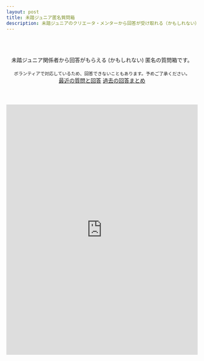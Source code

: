 ```yaml
---
layout: post
title: 未踏ジュニア匿名質問箱
description: 未踏ジュニアのクリエータ・メンターから回答が受け取れる（かもしれない）匿名の質問フォームです。ボランティアでの対応となり、回答の保証はありません。予めご了承ください。
---
```


<style>
.iframe-form{
  margin: auto;
  display: block;
  height: 660px;
}
 
@media screen and (max-width: 600px){
  .iframe-form{
    height: 830px;
    width:  120%;
    margin-left: -30px;
  }
}
</style>

<p style="text-align:center; padding: 50px 0px 40px;">
  未踏ジュニア関係者から回答がもらえる (かもしれない) 匿名の質問箱です。<br>
  <br>
  <small>ボランティアで対応しているため、回答できないこともあります。予めご了承ください。</small><br>
  <a href="https://twitter.com/search?q=%E6%9C%AA%E8%B8%8F%E3%82%B8%E3%83%A5%E3%83%8B%E3%82%A2%E8%B3%AA%E5%95%8F%E7%AE%B1%20OR%20%23%E6%9C%AA%E8%B8%8F%E3%82%B8%E3%83%A5%E3%83%8B%E3%82%A2%E8%B3%AA%E5%95%8F%E7%AE%B1&src=typed_query&f=live" class="button" target="_blank">最近の質問と回答</a>
  <a href="https://helpfeel.com/mitoujr/" class="button" target="_blank" rel='noopener'>過去の回答まとめ</a>
</p>

<iframe src="https://docs.google.com/forms/d/e/1FAIpQLSdIRkBQEOh7OUjlvPD7IZDDVwPlms2rcXBPSpib0w25WRLWnQ/viewform?embedded=true" width="100%" class="iframe-form" frameborder="0" marginheight="0" marginwidth="0">Loading…</iframe>
